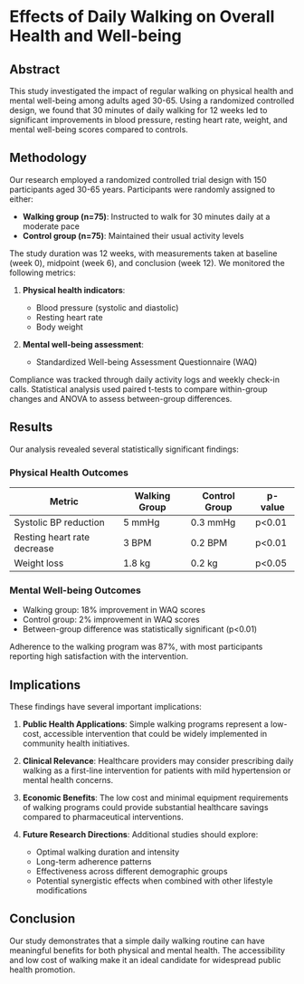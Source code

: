 # Effects of Daily Walking on Overall Health and Well-being

## Abstract
This study investigated the impact of regular walking on physical health and mental well-being among adults aged 30-65. Using a randomized controlled design, we found that 30 minutes of daily walking for 12 weeks led to significant improvements in blood pressure, resting heart rate, weight, and mental well-being scores compared to controls.

## Methodology
Our research employed a randomized controlled trial design with 150 participants aged 30-65 years. Participants were randomly assigned to either:
- **Walking group (n=75)**: Instructed to walk for 30 minutes daily at a moderate pace
- **Control group (n=75)**: Maintained their usual activity levels

The study duration was 12 weeks, with measurements taken at baseline (week 0), midpoint (week 6), and conclusion (week 12). We monitored the following metrics:

1. **Physical health indicators**:
   - Blood pressure (systolic and diastolic)
   - Resting heart rate
   - Body weight

2. **Mental well-being assessment**:
   - Standardized Well-being Assessment Questionnaire (WAQ)
   
Compliance was tracked through daily activity logs and weekly check-in calls. Statistical analysis used paired t-tests to compare within-group changes and ANOVA to assess between-group differences.

## Results
Our analysis revealed several statistically significant findings:

### Physical Health Outcomes
| Metric | Walking Group | Control Group | p-value |
|--------|--------------|--------------|---------|
| Systolic BP reduction | 5 mmHg | 0.3 mmHg | p<0.01 |
| Resting heart rate decrease | 3 BPM | 0.2 BPM | p<0.01 |
| Weight loss | 1.8 kg | 0.2 kg | p<0.05 |

### Mental Well-being Outcomes
- Walking group: 18% improvement in WAQ scores
- Control group: 2% improvement in WAQ scores
- Between-group difference was statistically significant (p<0.01)

Adherence to the walking program was 87%, with most participants reporting high satisfaction with the intervention.

## Implications
These findings have several important implications:

1. **Public Health Applications**: Simple walking programs represent a low-cost, accessible intervention that could be widely implemented in community health initiatives.

2. **Clinical Relevance**: Healthcare providers may consider prescribing daily walking as a first-line intervention for patients with mild hypertension or mental health concerns.

3. **Economic Benefits**: The low cost and minimal equipment requirements of walking programs could provide substantial healthcare savings compared to pharmaceutical interventions.

4. **Future Research Directions**: Additional studies should explore:
   - Optimal walking duration and intensity
   - Long-term adherence patterns
   - Effectiveness across different demographic groups
   - Potential synergistic effects when combined with other lifestyle modifications

## Conclusion
Our study demonstrates that a simple daily walking routine can have meaningful benefits for both physical and mental health. The accessibility and low cost of walking make it an ideal candidate for widespread public health promotion.